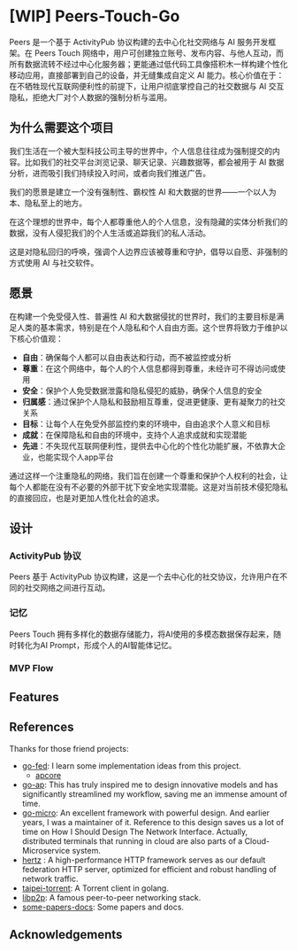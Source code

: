 # [WIP] Peers-Touch-Go

Peers 是一个基于 ActivityPub 协议构建的去中心化社交网络与 AI 服务开发框架。在 Peers Touch 网络中，用户可创建独立账号、发布内容、与他人互动，而所有数据流转不经过中心化服务器；更能通过低代码工具像搭积木一样构建个性化移动应用，直接部署到自己的设备，并无缝集成自定义 AI 能力。核心价值在于：在不牺牲现代互联网便利性的前提下，让用户彻底掌控自己的社交数据与 AI 交互隐私，拒绝大厂对个人数据的强制分析与滥用。

## 为什么需要这个项目

我们生活在一个被大型科技公司主导的世界中，个人信息往往成为强制提交的内容。比如我们的社交平台浏览记录、聊天记录、兴趣数据等，都会被用于 AI 数据分析，进而吸引我们持续投入时间，或者向我们推送广告。

我们的愿景是建立一个没有强制性、霸权性 AI 和大数据的世界——一个以人为本、隐私至上的地方。

在这个理想的世界中，每个人都尊重他人的个人信息，没有隐藏的实体分析我们的数据，没有人侵犯我们的个人生活或追踪我们的私人活动。

这是对隐私回归的呼唤，强调个人边界应该被尊重和守护，倡导以自愿、非强制的方式使用 AI 与社交软件。

## 愿景

在构建一个免受侵入性、普遍性 AI 和大数据侵扰的世界时，我们的主要目标是满足人类的基本需求，特别是在个人隐私和个人自由方面。这个世界将致力于维护以下核心价值观：

* **自由**：确保每个人都可以自由表达和行动，而不被监控或分析
* **尊重**：在这个网络中，每个人的个人信息都得到尊重，未经许可不得访问或使用
* **安全**：保护个人免受数据泄露和隐私侵犯的威胁，确保个人信息的安全
* **归属感**：通过保护个人隐私和鼓励相互尊重，促进更健康、更有凝聚力的社交关系
* **目标**：让每个人在免受外部监控约束的环境中，自由追求个人意义和目标
* **成就**：在保障隐私和自由的环境中，支持个人追求成就和实现潜能
* **先进**：不失现代互联网便利性，提供去中心化的个性化功能扩展，不依靠大企业，也能实现个人app平台

通过这样一个注重隐私的网络，我们旨在创建一个尊重和保护个人权利的社会，让每个人都能在没有不必要的外部干扰下安全地实现潜能。这是对当前技术侵犯隐私的直接回应，也是对更加人性化社会的追求。

## 设计

### ActivityPub 协议

Peers 基于 ActivityPub 协议构建，这是一个去中心化的社交协议，允许用户在不同的社交网络之间进行互动。

### 记忆

Peers Touch 拥有多样化的数据存储能力，将AI使用的多模态数据保存起来，随时转化为AI Prompt，形成个人的AI智能体记忆。

### MVP Flow

## Features

## References

Thanks for those friend projects:  <br />
* [go-fed](https://github.com/go-fed/activity): I learn some implementation ideas from this project. <br />
  * [apcore](https://github.com/go-fed/apcore) 
* [go-ap](https://github.com/go-ap/activitypub): This has truly inspired me to design innovative models and has significantly streamlined my workflow, saving me an immense amount of time. <br />
* [go-micro](https://github.com/micro/go-micro): An excellent framework with powerful design. And earlier years, I was a maintainer of it. Reference to this design saves us a lot of time on How I Should Design The Network Interface. Actually, distributed terminals that running in cloud are also parts of a Cloud-Microservice system.  <br />
* [hertz](https://github.com/cloudwego/hertz) : A high-performance HTTP framework serves as our default federation HTTP server, optimized for efficient and robust handling of network traffic. <br />
* [taipei-torrent](https://github.com/jackpal/Taipei-Torrent): A Torrent client in golang. <br />
* [libp2p](https://github.com/libp2p/go-libp2p): A famous peer-to-peer networking stack. <br />
* [some-papers-docs](https://xorro-p2p.github.io/resources/): Some papers and docs. <br />

## Acknowledgements

